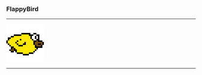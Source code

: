 ### FlappyBird

---  

![](https://github.com/MikoGH/FlappyBird/blob/main/bird.png)  

---  

```

```

